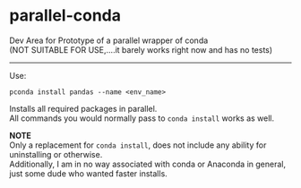 # parallel-conda
Dev Area for Prototype of a parallel wrapper of conda  
(NOT SUITABLE FOR USE,....it barely works right now and has no tests)

---

Use:  
```commandline
pconda install pandas --name <env_name>
```

Installs all required packages in parallel.  
All commands you would normally pass to `conda install` works as well.

**NOTE**  
Only a replacement for `conda install`, does not include any ability for uninstalling or otherwise.  
Additionally, I am in no way associated with conda or Anaconda in general, just some dude who wanted faster installs.